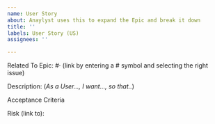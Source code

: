 ```yaml
---
name: User Story
about: Anaylyst uses this to expand the Epic and break it down
title: ''
labels: User Story (US)
assignees: ''

---
```


Related To Epic: #· (link by entering a # symbol and selecting the right issue)

Description: (*As a User…, I want..., so that..*)

Acceptance Criteria

Risk (link to):
